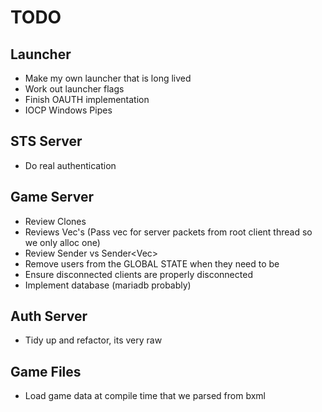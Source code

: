 # TODO

## Launcher
* Make my own launcher that is long lived
* Work out launcher flags
* Finish OAUTH implementation
* IOCP Windows Pipes

## STS Server
* Do real authentication 

## Game Server
* Review Clones
* Reviews Vec's (Pass vec for server packets from root client thread so we only alloc one)
* Review Sender<Update> vs Sender<Vec<Update>>
* Remove users from the GLOBAL STATE when they need to be
* Ensure disconnected clients are properly disconnected
* Implement database (mariadb probably)

## Auth Server
* Tidy up and refactor, its very raw

## Game Files
* Load game data at compile time that we parsed from bxml
